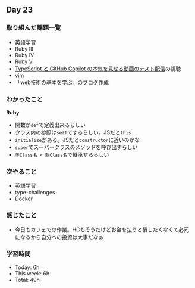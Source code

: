 ## Day 23

### 取り組んだ課題一覧
- 英語学習
- Ruby III
- Ruby IV
- Ruby V
- [TypeScript と GitHub Copilot の本気を見せる動画のテスト配信](https://www.youtube.com/watch?v=dhS2RhnXvrg)の視聴
- vim
- 「web技術の基本を学ぶ」のブログ作成
### わかったこと
**Ruby**
- 関数が`def`で定義出来るらしい
- クラス内の参照は`self`でするらしい。JSだと`this`
- `initialize`がある。JSだと`constructor`に近いのかな
- `super`でスーパークラスのメソッドを呼び出すらしい
- `子Class名 < 親Class名`で継承するらしい

### 次やること
- 英語学習
- type-challenges
- Docker

### 感じたこと
- 今日もカフェでの作業。HCもそうだけどお金を払うと損したくなくて必死になるから自分への投資は大事だなぁ

### 学習時間
- Today: 6h
- This week: 6h
- Total: 49h 


